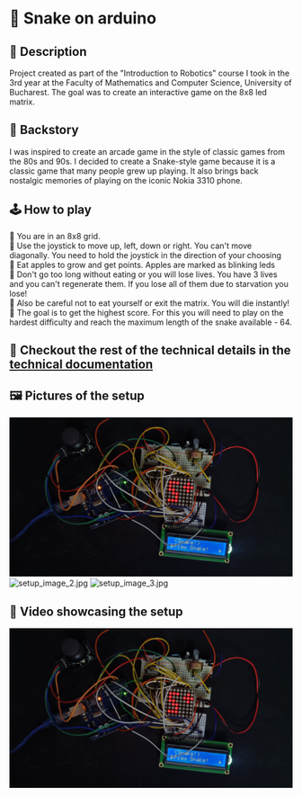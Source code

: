 # 🐍 Snake on arduino

## 📒 Description

Project created as part of the "Introduction to Robotics" course I took in the 3rd year at the Faculty of Mathematics and Computer Science, University of Bucharest. The goal was to create an interactive game on the 8x8 led matrix.

## 📖 Backstory

I was inspired to create an arcade game in the style of classic games from the 80s and 90s. I decided to create a Snake-style game because it is a classic game that many people grew up playing. It also brings back nostalgic memories of playing on the iconic Nokia 3310 phone.

## 🕹️ How to play

🐍 You are in an 8x8 grid.\
🐍 Use the joystick to move up, left, down or right. You can't move diagonally. You need to hold the joystick in the direction of your choosing\
🐍 Eat apples to grow and get points. Apples are marked as blinking leds\
🐍 Don't go too long without eating or you will lose lives. You have 3 lives and you can't regenerate them. If you lose all of them due to starvation you lose!\
🐍 Also be careful not to eat yourself or exit the matrix. You will die instantly!\
🐍 The goal is to get the highest score. For this you will need to play on the hardest difficulty and reach the maximum length of the snake available - 64.

## 🔩 Checkout the rest of the technical details in the [technical documentation](https://github.com/george-radu-cs/arduino-snake/wiki/Technical-Documentation)

## 🖼️ Pictures of the setup

![setup_image_1.jpg](./images/setup_image_1.jpg)
![setup_image_2.jpg](./images/setup_image_2.jpg)
![setup_image_3.jpg](./images/setup_image_3.jpg)

## 🎥 Video showcasing the setup

[![video_showcase](./images/setup_image_1.jpg)](https://youtu.be/RyRZGG6ElTY)
